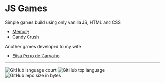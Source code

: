 # JS Games

Simple games build using only vanilla JS, HTML and CSS

- [Memory](./memory)
- [Candy Crush](./candy)

Another games developed to my wife
- [Elisa Porto de Carvalho](https://elisapcarvalho.github.io/bom-comeco-leme/)
---

<img alt="GitHub language count" src="https://img.shields.io/github/languages/count/leovictorcvo/JSGames?color=yellow">

  <img alt="GitHub top language" src="https://img.shields.io/github/languages/top/leovictorcvo/JSGames?color=green">

  <img alt="GitHub repo size in bytes" src="https://img.shields.io/github/repo-size/leovictorcvo/JSGames?color=blue">
